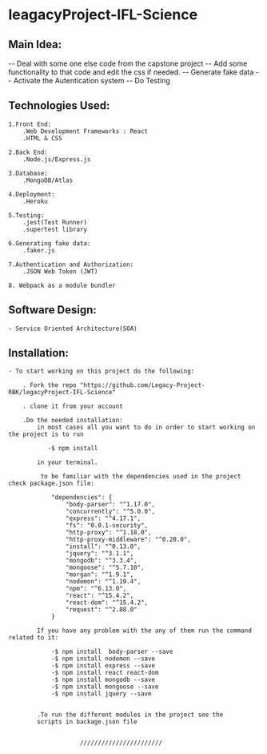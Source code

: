 # leagacyProject-IFL-Science

## Main Idea:

-- Deal with some one else code from the capstone project
-- Add some functionality to that code and edit the css if needed.
-- Generate fake data
-- Activate the Autentication system
-- Do Testing

## Technologies Used:

    1.Front End:
        .Web Development Frameworks : React
        .HTML & CSS

    2.Back End:
        .Node.js/Express.js

    3.Database:
        .MongoDB/Atlas

    4.Deployment:
        .Heroku

    5.Testing:
        .jest(Test Runner)
        .supertest library

    6.Generating fake data:
        .faker.js

    7.Authentication and Authorization:
        .JSON Web Token (JWT)

    8. Webpack as a module bundler

## Software Design:

    - Service Oriented Architecture(SOA)

## Installation:

    - To start working on this project do the following:

        . Fork the repo "https://github.com/Legacy-Project-RBK/legacyProject-IFL-Science"

        . clone it from your account

        .Do the needed installation:
            in most cases all you want to do in order to start working on the project is to run

               -$ npm install

            in your terminal.

             to be familiar with the dependencies used in the project check package.json file:

                "dependencies": {
                    "body-parser": "^1.17.0",
                    "concurrently": "^5.0.0",
                    "express": "^4.17.1",
                    "fs": "0.0.1-security",
                    "http-proxy": "^1.18.0",
                    "http-proxy-middleware": "^0.20.0",
                    "install": "^0.13.0",
                    "jquery": "^3.1.1",
                    "mongodb": "^3.3.4",
                    "mongoose": "^5.7.10",
                    "morgan": "^1.9.1",
                    "nodemon": "^1.19.4",
                    "npm": "^6.13.0",
                    "react": "^15.4.2",
                    "react-dom": "^15.4.2",
                    "request": "^2.88.0"
                }

            If you have any problem with the any of them run the command related to it:

                -$ npm install  body-parser --save
                -$ npm install nodemon --save
                -$ npm install express --save
                -$ npm install react react-dom
                -$ npm install mongodb --save
                -$ npm install mongoose --save
                -$ npm install jquery --save


            .To run the different modules in the project see the
            scripts in backage.json file


                        ///////////////////////
